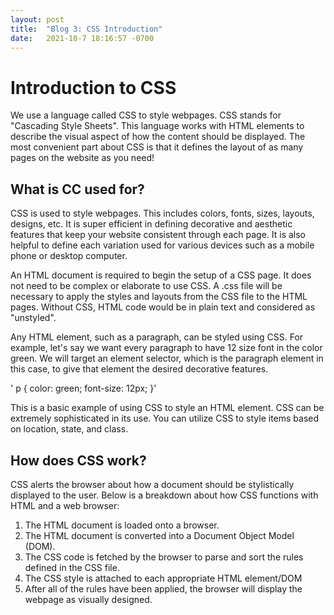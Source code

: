 ```yaml
---
layout: post
title:  "Blog 3: CSS Introduction"
date:   2021-10-7 18:16:57 -0700
---
```

# Introduction to CSS
We use a language called CSS to style webpages. CSS stands for "Cascading Style Sheets". This language works with HTML elements to describe the visual aspect of how the content should be displayed. The most convenient part about CSS is that it defines the layout of as many pages on the website as you need!  


## What is CC used for? 
CSS is used to style webpages. This includes colors, fonts, sizes, layouts, designs, etc. It is super efficient in defining decorative and aesthetic features that keep your website consistent through each page. It is also helpful to define each variation used for various devices such as a mobile phone or desktop computer.  

An HTML document is required to begin the setup of a CSS page. It does not need to be complex or elaborate to use CSS. A .css file will be necessary to apply the styles and layouts from the CSS file to the HTML pages. Without CSS, HTML code would be in plain text and considered as "unstyled".

Any HTML element, such as a paragraph, can be styled using CSS. For example, let's say we want every paragraph to have 12 size font in the color green. We will target an element selector, which is the paragraph element in this case, to give that element the desired decorative features. 

'    p {
      color: green;
      font-size: 12px;
    }'

This is a basic example of using CSS to style an HTML element. CSS can be extremely sophisticated in its use. You can utilize CSS to style items based on location, state, and class.  

## How does CSS work? 
CSS alerts the browser about how a document should be stylistically displayed to the user. Below is a breakdown about how CSS functions with HTML and a web browser: 

1. The HTML document is loaded onto a browser.
2. The HTML document is converted into a Document Object Model (DOM).
3. The CSS code is fetched by the browser to parse and sort the rules defined in the CSS file. 
4. The CSS style is attached to each appropriate HTML element/DOM 
5. After all of the rules have been applied, the browser will display the webpage as visually designed.  










